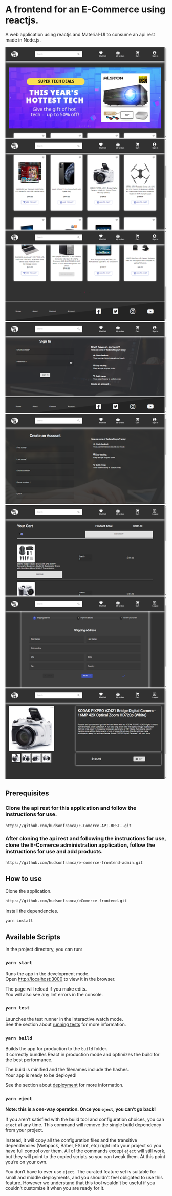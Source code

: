 # A frontend for an E-Commerce using reactjs.

A web application using reactjs and Material-UI to consume an api rest made in Node.js.

<p>
  <img src="images/8.png">
  <br>
  <img src="images/1.png" >
  <br>
  <img src="images/2.png" >
  <br>
  <img src="images/3.png" >
  <br>
  <img src="images/4.png" >
  <br>
  <img src="images/5.png" >
  <br>
  <img src="images/6.png" >
  <br>
  <img src="images/7.png" >
  <br>
</p>

## Prerequisites

### Clone the api rest for this application and follow the instructions for use.

```bash
https://github.com/hudsonfranca/E-Comerce-API-REST-.git
```

### After cloning the api rest and following the instructions for use, clone the E-Comerce administration application, follow the instructions for use and add products.

```bash
https://github.com/hudsonfranca/e-comerce-frontend-admin.git

```

## How to use

Clone the application.

```bash
https://github.com/hudsonfranca/eComerce-frontend.git
```

Install the dependencies.

```bash
yarn install
```

## Available Scripts

In the project directory, you can run:

### `yarn start`

Runs the app in the development mode.<br />
Open [http://localhost:3000](http://localhost:3000) to view it in the browser.

The page will reload if you make edits.<br />
You will also see any lint errors in the console.

### `yarn test`

Launches the test runner in the interactive watch mode.<br />
See the section about [running tests](https://facebook.github.io/create-react-app/docs/running-tests) for more information.

### `yarn build`

Builds the app for production to the `build` folder.<br />
It correctly bundles React in production mode and optimizes the build for the best performance.

The build is minified and the filenames include the hashes.<br />
Your app is ready to be deployed!

See the section about [deployment](https://facebook.github.io/create-react-app/docs/deployment) for more information.

### `yarn eject`

**Note: this is a one-way operation. Once you `eject`, you can’t go back!**

If you aren’t satisfied with the build tool and configuration choices, you can `eject` at any time. This command will remove the single build dependency from your project.

Instead, it will copy all the configuration files and the transitive dependencies (Webpack, Babel, ESLint, etc) right into your project so you have full control over them. All of the commands except `eject` will still work, but they will point to the copied scripts so you can tweak them. At this point you’re on your own.

You don’t have to ever use `eject`. The curated feature set is suitable for small and middle deployments, and you shouldn’t feel obligated to use this feature. However we understand that this tool wouldn’t be useful if you couldn’t customize it when you are ready for it.

